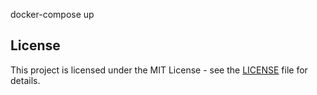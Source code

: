 docker-compose up

## License
This project is licensed under the MIT License - see the [LICENSE](./LICENSE.md) file for details.